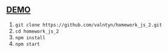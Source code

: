 ## [DEMO](https://valntyn.github.io/homework_js_2/)

1. `git clone https://github.com/valntyn/homework_js_2.git`
2. `cd homework_js_2`
3. `npm install`
4. `npm start`
